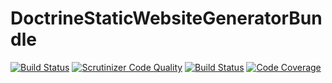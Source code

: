 # DoctrineStaticWebsiteGeneratorBundle

[![Build Status](https://travis-ci.org/doctrine/DoctrineStaticWebsiteGeneratorBundle.svg?branch=master)](https://travis-ci.org/doctrine/DoctrineStaticWebsiteGeneratorBundle)
[![Scrutinizer Code Quality](https://scrutinizer-ci.com/g/doctrine/DoctrineStaticWebsiteGeneratorBundle/badges/quality-score.png?b=master)](https://scrutinizer-ci.com/g/doctrine/DoctrineStaticWebsiteGeneratorBundle/?branch=master)
[![Build Status](https://scrutinizer-ci.com/g/doctrine/DoctrineStaticWebsiteGeneratorBundle/badges/build.png?b=master)](https://scrutinizer-ci.com/g/doctrine/DoctrineStaticWebsiteGeneratorBundle/build-status/master)
[![Code Coverage](https://scrutinizer-ci.com/g/doctrine/DoctrineStaticWebsiteGeneratorBundle/badges/coverage.png?b=master)](https://scrutinizer-ci.com/g/doctrine/DoctrineStaticWebsiteGeneratorBundle/?branch=master)
